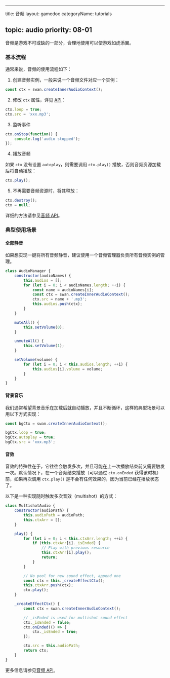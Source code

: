 
---
title: 音频
layout: gamedoc
categoryName: tutorials

topic: audio
priority: 08-01
---

音频是游戏不可或缺的一部分，合理地使用可以使游戏如虎添翼。

### 基本流程

通常来说，音频的使用流程如下：

1. 创建音频实例，一般来说一个音频文件对应一个实例：

```js
const ctx = swan.createInnerAudioContext();
```

2. 修改 `ctx` 属性，详见 [API](/api/media/audio/)：

```js
ctx.loop = true;
ctx.src = 'xxx.mp3';
```

3. 监听事件

```js
ctx.onStop(function() {
    console.log('audio stopped');
});
```

4. 播放音频

如果 `ctx` 没有设置 `autoplay`，则需要调用 `ctx.play()` 播放，否则音频资源加载后将自动播放：

```js
ctx.play();
```

5. 不再需要音频资源时，将其释放：

```js
ctx.destroy();
ctx = null;
```

详细的方法请参见[音频 API](/api/media/audio/)。



### 典型使用场景

#### 全部静音

如果想实现一键将所有音频静音，建议使用一个音频管理器负责所有音频实例的管理。

```js
class AudioManager {
    constructor(audioNames) {
        this.audios = [];
        for (let i = 0; i < audioNames.length; ++i) {
            const name = audioNames[i];
            const ctx = swan.createInnerAudioContext();
            ctx.src = name + '.mp3';
            this.audios.push(ctx);
        }
    }

    muteAll() {
        this.setVolume(0);
    }

    unmuteAll() {
        this.setVolume(1);
    }

    setVolume(volume) {
        for (let i = 0; i < this.audios.length; ++i) {
            this.audios[i].volume = volume;
        }
    }
}
```

#### 背景音乐

我们通常希望背景音乐在加载后就自动播放，并且不断循环，这样的典型场景可以用以下方式实现：

```js
const bgCtx = swan.createInnerAudioContext();

bgCtx.loop = true;
bgCtx.autoplay = true;
bgCtx.src = 'xxx.mp3';
```

#### 音效

音效的特殊性在于，它往往会触发多次，并且可能在上一次播放结束前又需要触发一次。默认情况下，在一个音频结束播放（可以通过 `ctx.onEnded` 获得该时机）前，如果再次调用 `ctx.play()` 是不会有任何效果的，因为当前已经在播放状态了。

以下是一种实现随时触发多次音效（multishot）的方式：

```js
class MultishotAudio {
    constructor(audioPath) {
        this.audioPath = audioPath;
        this.ctxArr = [];
    }

    play() {
        for (let i = 0; i < this.ctxArr.length; ++i) {
            if (this.ctxArr[i]._isEnded) {
                // Play with previous resource
                this.ctxArr[i].play();
                return;
            }
        }

        // No pool for new sound effect, append one
        const ctx = this._createEffectCtx();
        this.ctxArr.push(ctx);
        ctx.play();
    }

    _createEffectCtx() {
        const ctx = swan.createInnerAudioContext();

        // _isEnded is used for multishot sound effect
        ctx._isEnded = false;
        ctx.onEnded(() => {
            ctx._isEnded = true;
        });

        ctx.src = this.audioPath;
        return ctx;
    }
}
```

更多信息请参见[音频 API](/api/media/audio/)。

